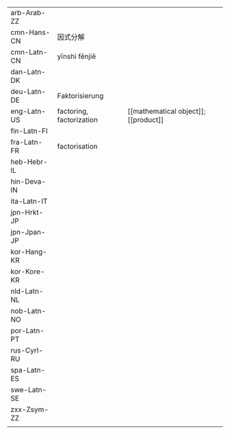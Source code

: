 | | | |
|-|-|-|
| arb-Arab-ZZ |  |  |
| cmn-Hans-CN | 因式分解 |  |
| cmn-Latn-CN | yīnshì fēnjiě |  |
| dan-Latn-DK |  |  |
| deu-Latn-DE | Faktorisierung |  |
| eng-Latn-US | factoring, factorization | [[mathematical object]]; [[product]] |
| fin-Latn-FI |  |  |
| fra-Latn-FR | factorisation |  |
| heb-Hebr-IL |  |  |
| hin-Deva-IN |  |  |
| ita-Latn-IT |  |  |
| jpn-Hrkt-JP |  |  |
| jpn-Jpan-JP |  |  |
| kor-Hang-KR |  |  |
| kor-Kore-KR |  |  |
| nld-Latn-NL |  |  |
| nob-Latn-NO |  |  |
| por-Latn-PT |  |  |
| rus-Cyrl-RU |  |  |
| spa-Latn-ES |  |  |
| swe-Latn-SE |  |  |
| zxx-Zsym-ZZ |  |  |
|  |  |  |
